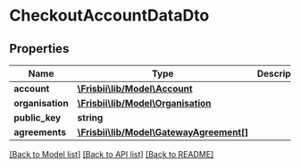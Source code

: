 # CheckoutAccountDataDto

## Properties
Name | Type | Description | Notes
------------ | ------------- | ------------- | -------------
**account** | [**\Frisbii\lib/Model\Account**](Account.md) |  | [optional] 
**organisation** | [**\Frisbii\lib/Model\Organisation**](Organisation.md) |  | [optional] 
**public_key** | **string** |  | [optional] 
**agreements** | [**\Frisbii\lib/Model\GatewayAgreement[]**](GatewayAgreement.md) |  | [optional] 

[[Back to Model list]](../../README.md#documentation-for-models) [[Back to API list]](../../README.md#documentation-for-api-endpoints) [[Back to README]](../../README.md)

